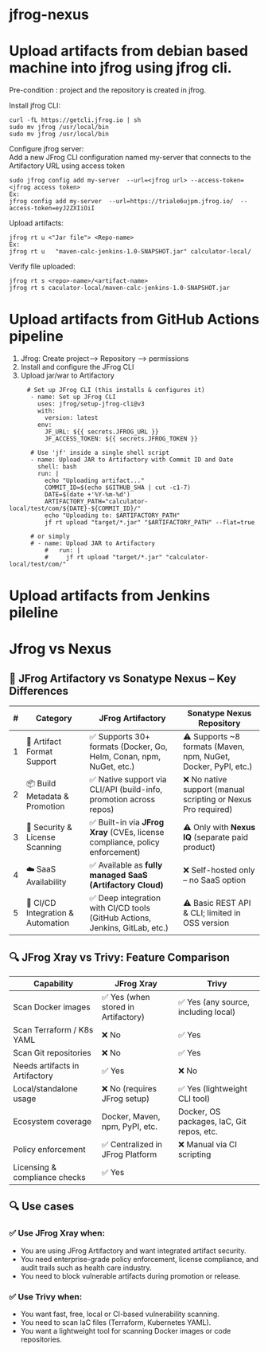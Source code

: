 # jfrog-nexus

# Upload artifacts from debian based machine into jfrog using jfrog cli.  
Pre-condition : project and the repository is created in jfrog.  

Install jfrog CLI:  
```
curl -fL https://getcli.jfrog.io | sh  
sudo mv jfrog /usr/local/bin  
sudo mv jfrog /usr/local/bin  
```
Configure jfrog server:  
Add a new JFrog CLI configuration named my-server that connects to the Artifactory URL using access token  
```
sudo jfrog config add my-server  --url=<jfrog url> --access-token= <jfrog access token>  
Ex:   
jfrog config add my-server  --url=https://triale6ujpm.jfrog.io/  --access-token=eyJ2ZXIiOiI  
```
Upload artifacts:  
```
jfrog rt u <"Jar file"> <Repo-name>  
Ex:  
jfrog rt u   "maven-calc-jenkins-1.0-SNAPSHOT.jar" calculator-local/  
```
Verify file uploaded:  
```
jfrog rt s <repo>-name>/<artifact-name>  
jfrog rt s caculator-local/maven-calc-jenkins-1.0-SNAPSHOT.jar
```
# Upload artifacts from GitHub Actions pipeline  
1. Jfrog: Create project--> Repository --> permissions
2. Install and configure the JFrog CLI
3. Upload jar/war to Artifactory
```
     # Set up JFrog CLI (this installs & configures it)
      - name: Set up JFrog CLI
        uses: jfrog/setup-jfrog-cli@v3
        with:
          version: latest
        env:
          JF_URL: ${{ secrets.JFROG_URL }}
          JF_ACCESS_TOKEN: ${{ secrets.JFROG_TOKEN }}

      # Use 'jf' inside a single shell script
      - name: Upload JAR to Artifactory with Commit ID and Date
        shell: bash
        run: |
          echo "Uploading artifact..."
          COMMIT_ID=$(echo $GITHUB_SHA | cut -c1-7)
          DATE=$(date +'%Y-%m-%d')
          ARTIFACTORY_PATH="calculator-local/test/com/${DATE}-${COMMIT_ID}/"
          echo "Uploading to: $ARTIFACTORY_PATH"
          jf rt upload "target/*.jar" "$ARTIFACTORY_PATH" --flat=true

      # or simply
      # - name: Upload JAR to Artifactory
          #   run: |
          #     jf rt upload "target/*.jar" "calculator-local/test/com/"
```

# Upload artifacts from Jenkins pileline  



# Jfrog vs Nexus

## 🔄 JFrog Artifactory vs Sonatype Nexus – Key Differences

| # | Category                      | JFrog Artifactory                                                                 | Sonatype Nexus Repository                                             |
|---|-------------------------------|-----------------------------------------------------------------------------------|----------------------------------------------------------------------|
| 1 | 🔧 Artifact Format Support     | ✅ Supports 30+ formats (Docker, Go, Helm, Conan, npm, NuGet, etc.)               | ⚠️ Supports ~8 formats (Maven, npm, NuGet, Docker, PyPI, etc.)       |
| 2 | 📦 Build Metadata & Promotion | ✅ Native support via CLI/API (build-info, promotion across repos)                | ❌ No native support (manual scripting or Nexus Pro required)        |
| 3 | 🔐 Security & License Scanning| ✅ Built-in via **JFrog Xray** (CVEs, license compliance, policy enforcement)     | ⚠️ Only with **Nexus IQ** (separate paid product)                    |
| 4 | ☁️ SaaS Availability          | ✅ Available as **fully managed SaaS (Artifactory Cloud)**                        | ❌ Self-hosted only – no SaaS option                                 |
| 5 | 🧪 CI/CD Integration & Automation| ✅ Deep integration with CI/CD tools (GitHub Actions, Jenkins, GitLab, etc.)    | ⚠️ Basic REST API & CLI; limited in OSS version                      |

## 🔍 JFrog Xray vs Trivy: Feature Comparison

| Capability                      | JFrog Xray                                | Trivy                                      |
|--------------------------------|-------------------------------------------|--------------------------------------------|
| Scan Docker images             | ✅ Yes (when stored in Artifactory)       | ✅ Yes (any source, including local)       |
| Scan Terraform / K8s YAML      | ❌ No                                     | ✅ Yes                                     |
| Scan Git repositories          | ❌ No                                     | ✅ Yes                                     |
| Needs artifacts in Artifactory| ✅ Yes                                     | ❌ No                                      |
| Local/standalone usage         | ❌ No (requires JFrog setup)              | ✅ Yes (lightweight CLI tool)              |
| Ecosystem coverage             | Docker, Maven, npm, PyPI, etc.            | Docker, OS packages, IaC, Git repos, etc. |
| Policy enforcement             | ✅ Centralized in JFrog Platform          | ❌ Manual via CI scripting                 |
| Licensing & compliance checks  | ✅ Yes

## 🔍 Use cases

### ✅ Use JFrog Xray when:
- You are using JFrog Artifactory and want integrated artifact security.
- You need enterprise-grade policy enforcement, license compliance, and audit trails such as health care industry.
- You need to block vulnerable artifacts during promotion or release.

### ✅ Use Trivy when:
- You want fast, free, local or CI-based vulnerability scanning.
- You need to scan IaC files (Terraform, Kubernetes YAML).
- You want a lightweight tool for scanning Docker images or code repositories.
